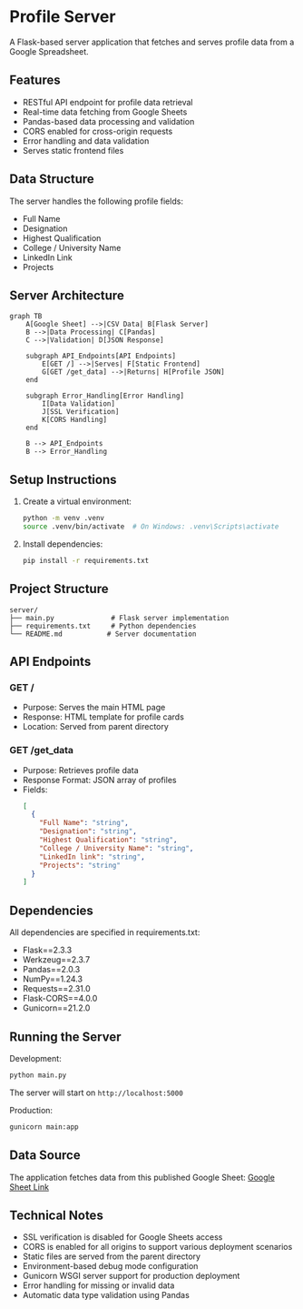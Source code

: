 # Profile Server

A Flask-based server application that fetches and serves profile data from a Google Spreadsheet.

## Features

- RESTful API endpoint for profile data retrieval
- Real-time data fetching from Google Sheets
- Pandas-based data processing and validation
- CORS enabled for cross-origin requests
- Error handling and data validation
- Serves static frontend files

## Data Structure

The server handles the following profile fields:
- Full Name
- Designation
- Highest Qualification
- College / University Name
- LinkedIn Link
- Projects

## Server Architecture

```mermaid
graph TB
    A[Google Sheet] -->|CSV Data| B[Flask Server]
    B -->|Data Processing| C[Pandas]
    C -->|Validation| D[JSON Response]
    
    subgraph API_Endpoints[API Endpoints]
        E[GET /] -->|Serves| F[Static Frontend]
        G[GET /get_data] -->|Returns| H[Profile JSON]
    end
    
    subgraph Error_Handling[Error Handling]
        I[Data Validation]
        J[SSL Verification]
        K[CORS Handling]
    end
    
    B --> API_Endpoints
    B --> Error_Handling
```

## Setup Instructions

1. Create a virtual environment:
   ```bash
   python -m venv .venv
   source .venv/bin/activate  # On Windows: .venv\Scripts\activate
   ```

2. Install dependencies:
   ```bash
   pip install -r requirements.txt
   ```

## Project Structure

```
server/
├── main.py              # Flask server implementation
├── requirements.txt     # Python dependencies
└── README.md           # Server documentation
```

## API Endpoints

### GET /
- Purpose: Serves the main HTML page
- Response: HTML template for profile cards
- Location: Served from parent directory

### GET /get_data
- Purpose: Retrieves profile data
- Response Format: JSON array of profiles
- Fields:
  ```json
  [
    {
      "Full Name": "string",
      "Designation": "string",
      "Highest Qualification": "string",
      "College / University Name": "string",
      "LinkedIn link": "string",
      "Projects": "string"
    }
  ]
  ```

## Dependencies

All dependencies are specified in requirements.txt:
- Flask==2.3.3
- Werkzeug==2.3.7
- Pandas==2.0.3
- NumPy==1.24.3
- Requests==2.31.0
- Flask-CORS==4.0.0
- Gunicorn==21.2.0

## Running the Server

Development:
```bash
python main.py
```
The server will start on `http://localhost:5000`

Production:
```bash
gunicorn main:app
```

## Data Source

The application fetches data from this published Google Sheet:
[Google Sheet Link](https://docs.google.com/spreadsheets/d/e/2PACX-1vRPxcIRHbPsXXTXNB8lR9CU1edyXTgyT3pTuj6pnhcqkeTMeByPBeufVZmFk7A_ynXeK6wnimziWVNP/pub)

## Technical Notes

- SSL verification is disabled for Google Sheets access
- CORS is enabled for all origins to support various deployment scenarios
- Static files are served from the parent directory
- Environment-based debug mode configuration
- Gunicorn WSGI server support for production deployment
- Error handling for missing or invalid data
- Automatic data type validation using Pandas